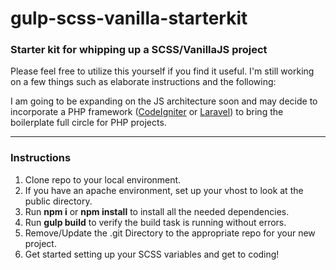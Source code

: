 # gulp-scss-vanilla-starterkit
### Starter kit for whipping up a SCSS/VanillaJS project

Please feel free to utilize this yourself if you find it useful. I'm still working on a few things such as elaborate instructions and the following:

I am going to be expanding on the JS architecture soon and may decide to incorporate a PHP framework ([CodeIgniter](https://www.codeigniter.com/) or [Laravel](https://laravel.com/)) to bring the boilerplate full circle for PHP projects.

***

### Instructions
1. Clone repo to your local environment.
2. If you have an apache environment, set up your vhost to look at the public directory.
3. Run **npm i** or **npm install** to install all the needed dependencies.
4. Run **gulp build** to verify the build task is running without errors.
5. Remove/Update the .git Directory to the appropriate repo for your new project.
6. Get started setting up your SCSS variables and get to coding!